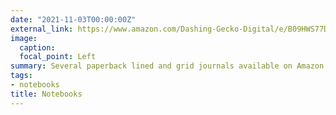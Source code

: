 ```yaml
---
date: "2021-11-03T00:00:00Z"
external_link: https://www.amazon.com/Dashing-Gecko-Digital/e/B09HWS77DF/ref=dp_byline_cont_pop_book_1
image:
  caption: 
  focal_point: Left
summary: Several paperback lined and grid journals available on Amazon.
tags:
- notebooks
title: Notebooks
---
```

